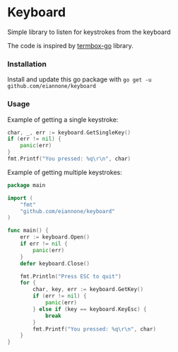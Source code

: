 # Keyboard
Simple library to listen for keystrokes from the keyboard

The code is inspired by [termbox-go](https://github.com/nsf/termbox-go) library.

### Installation
Install and update this go package with `go get -u github.com/eiannone/keyboard`

### Usage
Example of getting a single keystroke:

```go
char, _, err := keyboard.GetSingleKey()
if (err != nil) {
    panic(err)
}
fmt.Printf("You pressed: %q\r\n", char)
```

Example of getting multiple keystrokes:
```go
package main

import (
	"fmt"
	"github.com/eiannone/keyboard"
)

func main() {	
	err := keyboard.Open()
	if err != nil {
		panic(err)
	}
	defer keyboard.Close()

	fmt.Println("Press ESC to quit")
	for {
		char, key, err := keyboard.GetKey()
		if (err != nil) {
			panic(err)
		} else if (key == keyboard.KeyEsc) {
			break
		}
		fmt.Printf("You pressed: %q\r\n", char)
	}	
}
```
